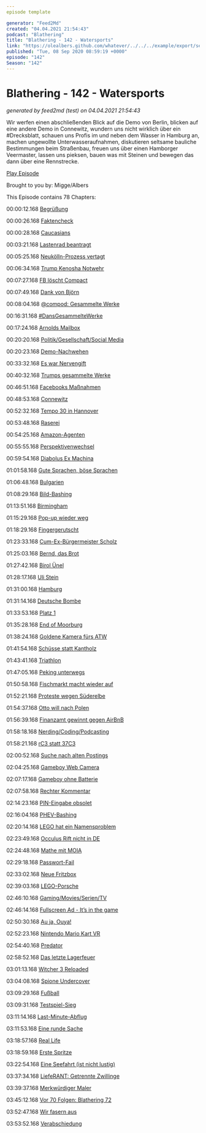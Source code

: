 ```yaml
---
episode template

generator: "Feed2Md"
created: "04.04.2021 21:54:43"
podcast: "Blathering"
title: "Blathering - 142 - Watersports"
link: "https://olealbers.github.com/whatever/../../../example/export/seasons/5/2020/9/Blathering - 142 - Watersports.md"
published: "Tue, 08 Sep 2020 08:59:19 +0000"
episode: "142"
Season: "142"
---
```


# Blathering - 142 - Watersports
_generated by feed2md (test) on 04.04.2021 21:54:43_

Wir werfen einen abschließenden Blick auf die Demo von Berlin, blicken auf eine andere Demo in Connewitz, wundern uns nicht wirklich über ein #Drecksblatt, schauen uns Profis im und neben dem Wasser in Hamburg an, machen ungewollte Unterwasseraufnahmen, diskutieren seltsame bauliche Bestimmungen beim Straßenbau, freuen uns über einen Hamborger Veermaster, lassen uns pieksen, bauen was mit Steinen und bewegen das dann über eine Rennstrecke.

[Play Episode](https://www.blathering.de/podlove/file/1326/s/feed/c/mp3/blathering_142.mp3)

Brought to you by: Migge/Albers

This Episode contains 78 Chapters:


00:00:12.168 [Begrüßung]()

00:00:26.168 [Faktencheck]()

00:00:28.168 [Caucasians](https://www.tobiasmigge.de/2020/09/06/2read-136-was-wei%C3%9Fe-menschen-nicht-%C3%BCber-rassismus-h%C3%B6ren-wollen/)

00:03:21.168 [Lastenrad beantragt](https://twitter.com/fhh_umwelt/status/1298889015312158720)

00:05:25.168 [Neukölln-Prozess vertagt](https://www.tagesspiegel.de/berlin/polizisten-duerfen-nur-eingeschraenkt-aussagen-richterin-stoppt-hauptverhandlung-gegen-neukoellner-neonazis/26144816.html)

00:06:34.168 [Trump Kenosha Notwehr](https://www.theguardian.com/us-news/2020/aug/31/trump-kyle-rittenhouse-press-briefing-kenosha)

00:07:27.168 [FB löscht Compact](https://www.tagesschau.de/inland/facebook-compact-offline-101.html)

00:07:49.168 [Dank von Björn](https://twitter.com/HobbyQS/status/1300697585850744833)

00:08:04.168 [@compod: Gesammelte Werke](https://twitter.com/search?q=(from%3Acompod)%20(%40blathering_pod)%20until%3A2020-09-08%20since%3A2020-08-30&src=typed_query&f=live)

00:16:31.168 [#DansGesammelteWerke](https://twitter.com/search?q=(from%3Aevildanwallace)%20(%40blathering_pod)%20until%3A2020-09-08%20since%3A2020-08-30&src=typed_query&f=live)

00:17:24.168 [Arnolds Mailbox](https://www.youtube.com/watch?v=PGASWBpYaBU)

00:20:20.168 [Politik/Gesellschaft/Social Media]()

00:20:23.168 [Demo-Nachwehen](https://lagedernation.org/2020/09/02/ldn203-corona-demo-wirecard-interview-gerhard-schick-5-jahre-wir-schaffen-das-fischerkoeniginnen-im-allgaeu/)

00:33:32.168 [Es war Nervengift](https://www.t-online.de/nachrichten/ausland/id_88504788/bundesregierung-nawalny-mit-chemischem-nervenkampfstoff-vergiftet.html)

00:40:32.168 [Trumps gesammelte Werke](https://twitter.com/lindyli/status/1301529162763689987)

00:46:51.168 [Facebooks Maßnahmen](https://www.washingtonpost.com/technology/2020/09/01/facebook-disinformation-takedown/)

00:48:53.168 [Connewitz](https://www.lvz.de/Leipzig/Polizeiticker/Polizeiticker-Leipzig/Leipzig-Connewitz-Kretschmer-sagt-Linksextremisten-den-Kampf-an)

00:52:32.168 [Tempo 30 in Hannover](https://www.ndr.de/nachrichten/niedersachsen/hannover_weser-leinegebiet/Tempo-30-in-Ortsdurchfahrten-Kommunen-sehen-Bedarf,tempolimit304.html)

00:53:48.168 [Raserei](https://www.tagesspiegel.de/berlin/wieder-illegales-autorennen-in-berlin-bmw-rast-auf-dem-kudamm-in-kleinwagen-mutter-und-tochter-schwer-verletzt/26145910.html)

00:54:25.168 [Amazon-Agenten](https://www.golem.de/news/intelligence-analyst-amazon-sucht-geheimanalysten-gegen-gewerkschaften-2009-150612.html)

00:55:55.168 [Perspektivenwechsel](https://twitter.com/theRosenblatts/status/1301792012321148928)

00:59:54.168 [Diabolus Ex Machina](https://www.tagesschau.de/inland/lkr-bundestag-101.html)

01:01:58.168 [Gute Sprachen, böse Sprachen](https://twitter.com/tazgezwitscher/status/1302665367882543105)

01:06:48.168 [Bulgarien](https://www.deutschlandfunk.de/der-tag-die-wut-der-menschen-in-bulgarien.3415.de.html?dram:article_id=483586)

01:08:29.168 [Bild-Bashing](https://twitter.com/miguelrausa/status/1302703965096873984)

01:13:51.168 [Birmingham](https://www.tagesschau.de/ausland/birmingham-messerangriff-111.html)

01:15:29.168 [Pop-up wieder weg](https://www.rbb24.de/politik/thema/2020/coronavirus/beitraege_neu/2020/09/berlin-pop-up-radwege-eilantrag-schilder-muessen-weg.html)

01:18:29.168 [Fingergerutscht](https://twitter.com/PolizeiSachsen/status/1302944454647705601)

01:23:33.168 [Cum-Ex-Bürgermeister Scholz](https://www.sueddeutsche.de/wirtschaft/cum-ex-scholz-1.5020109)

01:25:03.168 [Bernd, das Brot](https://taz.de/20-Jahre-Bernd-das-Brot/!5706648/)

01:27:42.168 [Birol Ünel](https://de.wikipedia.org/wiki/Birol_%C3%9Cnel)

01:28:17.168 [Uli Stein](https://de.wikipedia.org/wiki/Uli_Stein_(Cartoonist))

01:31:00.168 [Hamburg]()

01:31:14.168 [Deutsche Bombe](https://www.presseportal.de/blaulicht/pm/82522/4693804)

01:33:53.168 [Platz 1](https://www.travelbook.de/ziele/staedte/deutschlands-schoenste-grossstadt-abstimmung)

01:35:28.168 [End of Moorburg](https://taz.de/Umstrittenes-Steinkohlekrafterk/!5712394/)

01:38:24.168 [Goldene Kamera fürs ATW](https://twitter.com/hh_bsb/status/1301105171259371520)

01:41:54.168 [Schüsse statt Kantholz](https://www.mopo.de/hamburg/er-hat-selbst-geschossen--hamburger-afd-mitglied-taeuscht-ueberfall-durch-antifa-vor-37281566)

01:43:41.168 [Triathlon](https://www.hamburg.de/hamburg-triathlon/)

01:47:05.168 [Peking unterwegs](https://www.hamburg.de/sehenswuerdigkeiten/4650790/peking/)

01:50:58.168 [Fischmarkt macht wieder auf](https://hamburg1.de/nachrichten/46040/Fischmarkt_kaempft_fuer_baldigen_Neustart.html)

01:52:21.168 [Proteste wegen Süderelbe](https://www.ndr.de/fernsehen/sendungen/hamburg_journal/Protest-gegen-Oeffnung-der-Alten-Suederelbe,hamj99736.html)

01:54:37.168 [Otto will nach Polen](https://www.ndr.de/fernsehen/sendungen/hamburg_journal/Otto-Group-schliesst-Hamburger-Retouren-Zentrum,hamj99652.html)

01:56:39.168 [Finanzamt gewinnt gegen AirBnB](https://hamburg1.de/nachrichten/46067/Airbnb_muss_Steuerdaten_liefern.html)

01:58:18.168 [Nerding/Coding/Podcasting]()

01:58:21.168 [rC3 statt 37C3](https://events.ccc.de/2020/09/04/rc3-remote-chaos-experience/)

02:00:52.168 [Suche nach alten Postings](https://twitter.com/tmigge/status/1300863985181495296)

02:04:25.168 [Gameboy Web Camera](https://petapixel.com/2020/09/04/this-guy-turned-his-game-boy-camera-into-a-functional-webcam/)

02:07:17.168 [Gameboy ohne Batterie](https://eandt.theiet.org/content/articles/2020/09/battery-less-game-boy-powers-itself-from-button-presses-and-the-sun/)

02:07:58.168 [Rechter Kommentar](https://twitter.com/tmigge/status/1302612864897896450)

02:14:23.168 [PIN-Eingabe obsolet](https://www.golem.de/news/visa-forscher-hebeln-pin-abfrage-bei-kontaktlosem-bezahlen-aus-2008-150569.html)

02:16:04.168 [PHEV-Bashing](https://twitter.com/tmigge/status/1301218068509720578)

02:20:14.168 [LEGO hat ein Namensproblem](https://www.stonewars.de/news/razor-crest-wortmarke-deutschland/)

02:23:49.168 [Occulus Rift nicht in DE](https://www.golem.de/news/virtual-reality-oculus-stellt-verkauf-von-headsets-in-deutschland-ein-2009-150641.html)

02:24:48.168 [Mathe mit MOIA](https://twitter.com/tmigge/status/1301854326869155840)

02:29:18.168 [Passwort-Fail](https://twitter.com/stammtischphilo/status/1302914517211508736)

02:33:02.168 [Neue Fritzbox](https://avm.de/produkte/fritzbox/fritzbox-7590/)

02:39:03.168 [LEGO-Porsche](https://twitter.com/tmigge/status/1302175445790711814)

02:46:10.168 [Gaming/Movies/Serien/TV]()

02:46:14.168 [Fullscreen Ad - It’s in the game](https://www.derstandard.at/story/2000119830684/shitstorm-gegen-ea-wegen-full-screen-werbung-bei-vollpreistitel)

02:50:30.168 [Au ja, Ouya!](https://twitter.com/stammtischphilo/status/1301441381848801280)

02:52:23.168 [Nintendo Mario Kart VR](https://www.golem.de/news/nintendo-switch-mario-kart-live-schickt-spielzeugauto-auf-vr-rennstecke-2009-150676.html)

02:54:40.168 [Predator](https://de.wikipedia.org/wiki/Predator_(Film))

02:58:52.168 [Das letzte Lagerfeuer](https://twitter.com/stammtischphilo/status/1301450259189641217)

03:01:13.168 [Witcher 3 Reloaded](https://de.wikipedia.org/wiki/The_Witcher_3:_Wild_Hunt)

03:04:08.168 [Spione Undercover](https://de.wikipedia.org/wiki/Spione_Undercover_%E2%80%93_Eine_wilde_Verwandlung)

03:09:29.168 [Fußball]()

03:09:31.168 [Testspiel-Sieg](https://www.fcstpauli.com/news/saisoneroeffnung-gegen-sonderjyske-fodbold/)

03:11:14.168 [Last-Minute-Abflug](https://twitter.com/fcstpauli/status/1300798555028967425)

03:11:53.168 [Eine runde Sache](https://www.hfv.de/artikel/hfv-spielbetrieb-startet-unter-corona-bedingungen-mit-geaendertem-spielmodus/)

03:18:57.168 [Real Life]()

03:18:59.168 [Erste Spritze](https://twitter.com/tmigge/status/1301058654393839616)

03:22:54.168 [Eine Seefahrt (ist nicht lustig)](https://twitter.com/stammtischphilo/status/1301830864259739648)

03:37:34.168 [LiefeRANT: Getrennte Zwillinge](https://twitter.com/tmigge/status/1301116926379388929)

03:39:37.168 [Merkwürdiger Maler](https://de.wikipedia.org/wiki/Haushaltsnahe_Dienstleistung)

03:45:12.168 [Vor 70 Folgen: Blathering 72](https://www.blathering.de/2019/03/blathering-072-blatherus-interruptus/)

03:52:47.168 [Wir fasern aus]()

03:53:52.168 [Verabschiedung]()


